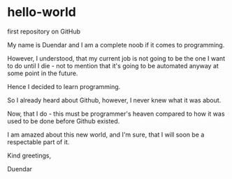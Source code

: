 # hello-world
first repository on GitHub

My name is Duendar and I am a complete noob if it comes to programming.

However, I understood, that my current job is not going to be the one I want to do until I die - not to mention that it's going to be automated anyway at some point in the future.

Hence I decided to learn programming.

So I already heard about Github, however, I never knew what it was about.

Now, that I do - this must be programmer's heaven compared to how it was used to be done before Github existed.

I am amazed about this new world, and I'm sure, that I will soon be a respectable part of it.

Kind greetings,

Duendar
